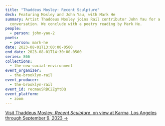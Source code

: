 ```yaml
---
title: "Thaddeus Mosley: Recent Sculpture"
deck: Featuring Mosley and John Yau, with Mark He
summary: Artist Thaddeus Mosley joins Rail contributor John Yau for a
  conversation. We conclude with a poetry reading by Mark He.
people:
  - person: john-yau-2
poets:
  - person: mark-he
date: 2023-08-01T13:00:00-0500
end_date: 2023-08-01T14:30:00-0500
series: 866
collections:
  - the-new-social-environment
event_organizer:
  - the-brooklyn-rail
event_producer:
  - the-brooklyn-rail
event_id: recmauSRBC2ZgYtDQ
event_platform:
  - zoom
---
```

[V﻿isit Thaddeus Mosley: *Recent Sculpture*, on view at Karma, Los Angeles through September 9, 2023 →](https://karmakarma.org/exhibitions/thaddeus-mosley-recent-sculpture-la-2023/)